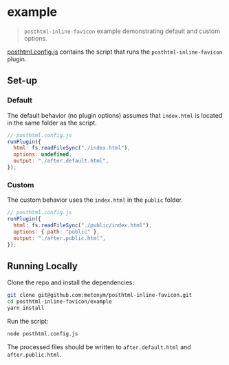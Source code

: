 # example

> `posthtml-inline-favicon` example demonstrating default and custom options.

[posthtml.config.js](posthtml.config.js) contains the script that runs the `posthtml-inline-favicon` plugin.

## Set-up

### Default

The default behavior (no plugin options) assumes that `index.html` is located in the same folder as the script.

```js
// posthtml.config.js
runPlugin({
  html: fs.readFileSync("./index.html"),
  options: undefined,
  output: "./after.default.html",
});
```

### Custom

The custom behavior uses the `index.html` in the `public` folder.

```js
// posthtml.config.js
runPlugin({
  html: fs.readFileSync("./public/index.html"),
  options: { path: "public" },
  output: "./after.public.html",
});
```

## Running Locally

Clone the repo and install the dependencies:

```bash
git clone git@github.com:metonym/posthtml-inline-favicon.git
cd posthtml-inline-favicon/example
yarn install
```

Run the script:

```bash
node posthtml.config.js
```

The processed files should be written to `after.default.html` and `after.public.html`.
